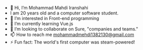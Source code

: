 - 👋 Hi, I’m  Mohammad Mahdi Iranshahi
- I am 20 years old and a computer software student.
- 👀 I’m interested in Front-end programming
- 🌱 I’m currently learning Vue.js
- 💞️ I’m looking to collaborate on Sure, "companies and teams."
- 📫 How to reach me mohammadmehdi1382130@gmail.com
- ⚡ Fun fact: The world's first computer was steam-powered!

<!---
Mm-iranshahi/Mm-iranshahi is a ✨ special ✨ repository because its `README.md` (this file) appears on your GitHub profile.
You can click the Preview link to take a look at your changes.
--->
